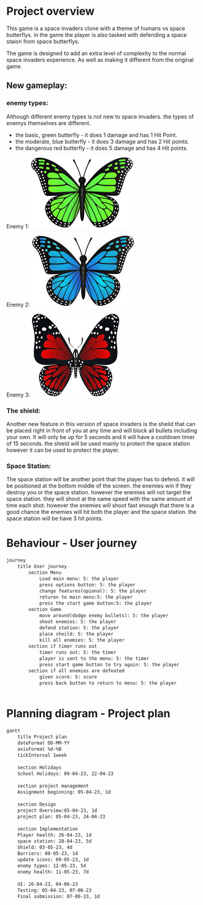 # Project overview

This game is a space invaders clone with a theme of humans vs space butterflys. in the game the player is also tasked with defending a space staion from space butterflys. 

The game is designed to add an extra level of complexity to the normal space invaders experience. As well as making it different from the original game. 

## New gameplay: 

### enemy types:
Although different enemy types is not new to space invaders. the types of enemys themselves are different.

- the basic, green butterfly - it does 1 damage and has 1 Hit Point. 
- the moderate, blue butterfly - it does 3 damage and has 2 Hit points.
- the dangerous red butterfly - it does 5 damage and has 4 Hit points. 

Enemy 1:
![Enemy 1](Images/download.png)

Enemy 2:
![Enemy 2](Images/download.jpeg)

Enemy 3:
![Enemy 3](Images/download%20(1).jpeg)

### The shield: 
Another new feature in this version of space invaders is the sheild that can be placed right in front of you at any time and will block all bullets including your own. It will only be up for 5 seconds and it will have a cooldown timer of 15 seconds. the shield will be used mainly to protect the space station however it can be used to protect the player. 

### Space Station:
The space station will be another point that the player has to defend. it will be positioned at the bottom middle of the screen. the enemies win if they destroy you or the space station. however the enemies will not target the space station. they will shoot at the same speed with the same amount of time each shot. however the enemies will shoot fast enough that there is a good chance the enemies will hit both the player and the space station. the
 space station will be have 3 hit points. 


# Behaviour - User journey

```mermaid
journey
    title User journey
        section Menu
            Load main menu: 5: the player
            press options button: 5: the player
            change features(opional): 5: the player
            returen to main menu:5: the player
            press the start game button:5: the player
        section Game
            move around(dodge enemy bullets): 5: the player
            shoot enemies: 5: the player
            defend station: 5: the player
            place sheild: 5: the player
            kill all enemies: 5: the player
        section if timer runs out
            timer runs out: 5: the timer
            player is sent to the menu: 5: the timer
            press start game button to try again: 5: the player
        section if all enemies are defeated
            given score: 5: score
            press back button to return to menu: 5: the player


```
# Planning diagram - Project plan

```mermaid  
gantt
    title Project plan
    dateFormat DD-MM-YY
    axisFormat %d-%B
    tickInterval 1week
    
    section Holidays
    School Holidays: 09-04-23, 22-04-23

    section project management
    Assignment beginning: 05-04-23, 1d

    section Design
    project Overview:05-04-23, 1d
    project plan: 05-04-23, 24-04-23

    section Implementation 
    Player health: 26-04-23, 1d 
    space station: 28-04-23, 5d
    Shield: 03-05-23, 4d  
    Barriers: 08-05-23, 1d
    update icons: 09-05-23, 1d
    enemy types: 12-05-23, 5d
    enemy health: 11-05-23, 7d
    
    UI: 26-04-23, 04-06-23
    Testing: 05-04-23, 07-06-23
    Final submission: 07-06-23, 1d


```